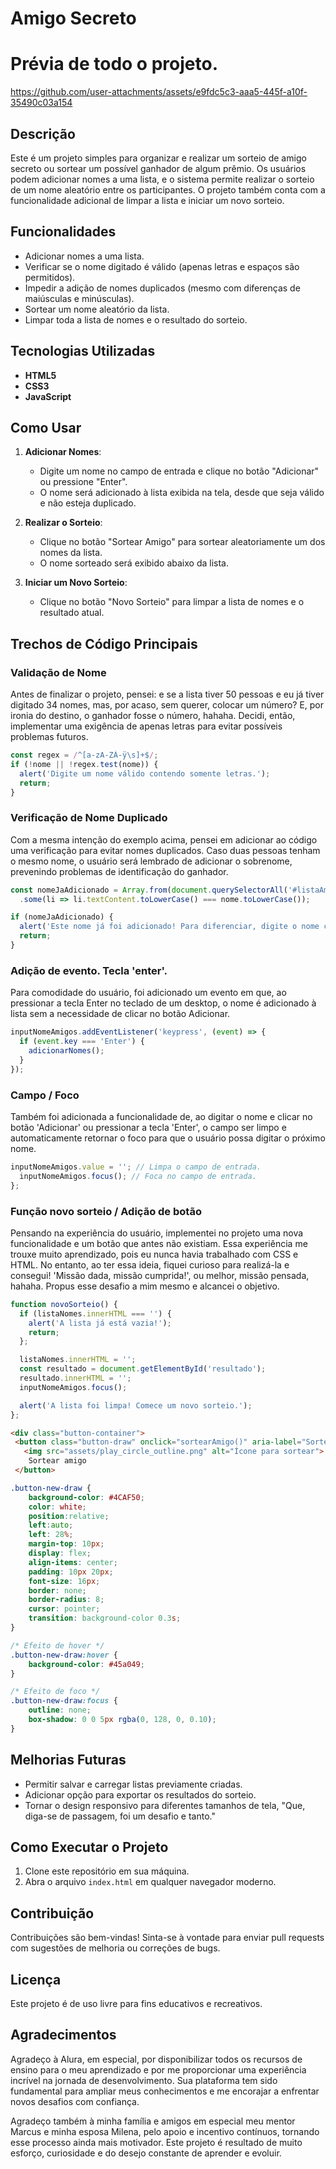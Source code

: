 # Amigo Secreto

# Prévia de todo o projeto.




https://github.com/user-attachments/assets/e9fdc5c3-aaa5-445f-a10f-35490c03a154




## Descrição
Este é um projeto simples para organizar e realizar um sorteio de amigo secreto ou sortear um possível ganhador de algum prêmio. Os usuários podem adicionar nomes a uma lista, e o sistema permite realizar o sorteio de um nome aleatório entre os participantes. O projeto também conta com a funcionalidade adicional de limpar a lista e iniciar um novo sorteio.

## Funcionalidades
- Adicionar nomes a uma lista.
- Verificar se o nome digitado é válido (apenas letras e espaços são permitidos).
- Impedir a adição de nomes duplicados (mesmo com diferenças de maiúsculas e minúsculas).
- Sortear um nome aleatório da lista.
- Limpar toda a lista de nomes e o resultado do sorteio.

## Tecnologias Utilizadas
- **HTML5**
- **CSS3**
- **JavaScript**

## Como Usar
1. **Adicionar Nomes**:
   - Digite um nome no campo de entrada e clique no botão "Adicionar" ou pressione "Enter".
   - O nome será adicionado à lista exibida na tela, desde que seja válido e não esteja duplicado.

2. **Realizar o Sorteio**:
   - Clique no botão "Sortear Amigo" para sortear aleatoriamente um dos nomes da lista.
   - O nome sorteado será exibido abaixo da lista.

3. **Iniciar um Novo Sorteio**:
   - Clique no botão "Novo Sorteio" para limpar a lista de nomes e o resultado atual.


## Trechos de Código Principais 
### Validação de Nome
Antes de finalizar o projeto, pensei: e se a lista tiver 50 pessoas e eu já tiver digitado 34 nomes, mas, por acaso, sem querer, colocar um número? E, por ironia do destino, o ganhador fosse o número, hahaha. Decidi, então, implementar uma exigência de apenas letras para evitar possíveis problemas futuros.
```javascript
const regex = /^[a-zA-ZÀ-ÿ\s]+$/;
if (!nome || !regex.test(nome)) {
  alert('Digite um nome válido contendo somente letras.');
  return;
}
```
### Verificação de Nome Duplicado
Com a mesma intenção do exemplo acima, pensei em adicionar ao código uma verificação para evitar nomes duplicados. Caso duas pessoas tenham o mesmo nome, o usuário será lembrado de adicionar o sobrenome, prevenindo problemas de identificação do ganhador.
```javascript
const nomeJaAdicionado = Array.from(document.querySelectorAll('#listaAmigos li'))
  .some(li => li.textContent.toLowerCase() === nome.toLowerCase());

if (nomeJaAdicionado) {
  alert('Este nome já foi adicionado! Para diferenciar, digite o nome com sobrenome.');
  return;
}
```

### Adição de evento. Tecla 'enter'.
Para comodidade do usuário, foi adicionado um evento em que, ao pressionar a tecla Enter no teclado de um desktop, o nome é adicionado à lista sem a necessidade de clicar no botão Adicionar.
```javascript
inputNomeAmigos.addEventListener('keypress', (event) => {
  if (event.key === 'Enter') {
    adicionarNomes();
  }
});
````
### Campo / Foco
Também foi adicionada a funcionalidade de, ao digitar o nome e clicar no botão 'Adicionar' ou pressionar a tecla 'Enter', o campo ser limpo e automaticamente retornar o foco para que o usuário possa digitar o próximo nome.
```javascript
inputNomeAmigos.value = ''; // Limpa o campo de entrada.
  inputNomeAmigos.focus(); // Foca no campo de entrada.
};
````

### Função novo sorteio / Adição de botão
Pensando na experiência do usuário, implementei no projeto uma nova funcionalidade e um botão que antes não existiam. Essa experiência me trouxe muito aprendizado, pois eu nunca havia trabalhado com CSS e HTML. 
No entanto, ao ter essa ideia, fiquei curioso para realizá-la e consegui! 'Missão dada, missão cumprida!', ou melhor, missão pensada, hahaha. Propus esse desafio a mim mesmo e alcancei o objetivo.
```javascript
function novoSorteio() {
  if (listaNomes.innerHTML === '') {
    alert('A lista já está vazia!');
    return;
  };

  listaNomes.innerHTML = '';
  const resultado = document.getElementById('resultado');
  resultado.innerHTML = '';
  inputNomeAmigos.focus();

  alert('A lista foi limpa! Comece um novo sorteio.');
};
````
````HTML
<div class="button-container">
 <button class="button-draw" onclick="sortearAmigo()" aria-label="Sortear amigo secreto">
   <img src="assets/play_circle_outline.png" alt="Ícone para sortear">
    Sortear amigo
 </button>
````
````CSS
.button-new-draw {
    background-color: #4CAF50; 
    color: white; 
    position:relative;
    left:auto;
    left: 28%;
    margin-top: 10px;
    display: flex;
    align-items: center;
    padding: 10px 20px; 
    font-size: 16px; 
    border: none; 
    border-radius: 8; 
    cursor: pointer; 
    transition: background-color 0.3s; 
}

/* Efeito de hover */
.button-new-draw:hover {
    background-color: #45a049; 
}

/* Efeito de foco */
.button-new-draw:focus {
    outline: none; 
    box-shadow: 0 0 5px rgba(0, 128, 0, 0.10);
}
````

## Melhorias Futuras
- Permitir salvar e carregar listas previamente criadas.
- Adicionar opção para exportar os resultados do sorteio.
- Tornar o design responsivo para diferentes tamanhos de tela, "Que, diga-se de passagem, foi um desafio e tanto."


## Como Executar o Projeto
1. Clone este repositório em sua máquina.
2. Abra o arquivo `index.html` em qualquer navegador moderno.

## Contribuição
Contribuições são bem-vindas! Sinta-se à vontade para enviar pull requests com sugestões de melhoria ou correções de bugs.

## Licença
Este projeto é de uso livre para fins educativos e recreativos.

## Agradecimentos
Agradeço à Alura, em especial, por disponibilizar todos os recursos de ensino para o meu aprendizado e por me proporcionar uma experiência incrível na jornada de desenvolvimento. Sua plataforma tem sido fundamental para ampliar meus conhecimentos e me encorajar a enfrentar novos desafios com confiança.

Agradeço também à minha família e amigos em especial meu mentor Marcus e minha esposa Milena, pelo apoio e incentivo contínuos, tornando esse processo ainda mais motivador. Este projeto é resultado de muito esforço, curiosidade e do desejo constante de aprender e evoluir.


